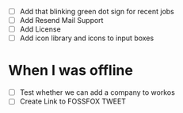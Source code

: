 -   [ ] Add that blinking green dot sign for recent jobs
-   [ ] Add Resend Mail Support
-   [ ] Add License
-   [ ] Add icon library and icons to input boxes

# When I was offline

-   [ ] Test whether we can add a company to workos
-   [ ] Create Link to FOSSFOX TWEET
